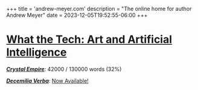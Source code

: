 +++
title = 'andrew-meyer.com'
description = "The online home for author Andrew Meyer"
date = 2023-12-05T19:52:55-06:00
+++
# [What the Tech: Art and Artificial Intelligence](/posts/2024-whatthetech-art-and-ai)

***[Crystal Empire](/works/crystal-empire/)***: 42000 / 130000 words (32%)

***[Decemilia Verba](/works/decemilia/)***: [Now Available!](https://www.amazon.com/Decemilia-Verba-Andrew-Meyer-ebook/dp/B0CQYWH1N9/)